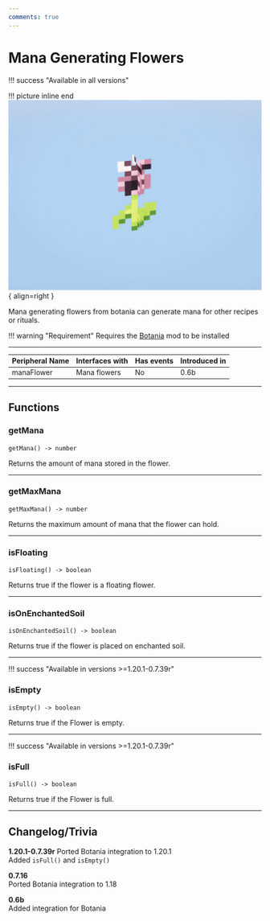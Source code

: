 ```yaml
---
comments: true
---
```


# Mana Generating Flowers

!!! success "Available in all versions"

!!! picture inline end
    ![!Images of the Flower blocks](/../assets/images/previews/botania_flowers.gif){ align=right }

Mana generating flowers from botania can generate mana for other recipes or rituals.

!!! warning "Requirement"
    Requires the [Botania](https://www.curseforge.com/minecraft/mc-mods/botania) mod to be installed

<p class="picture-spacing" style="--ps:1.9rem;"></p>

---

<center>

| Peripheral Name | Interfaces with | Has events | Introduced in |
| --------------- | --------------- | ---------- | ------------- |
| manaFlower      | Mana flowers    | No         | 0.6b          |

</center>

---

## Functions

### getMana
```
getMana() -> number
```
Returns the amount of mana stored in the flower.

---

### getMaxMana
```
getMaxMana() -> number
```
Returns the maximum amount of mana that the flower can hold.

---

### isFloating
```
isFloating() -> boolean
```
Returns true if the flower is a floating flower.

---

### isOnEnchantedSoil
```
isOnEnchantedSoil() -> boolean
```
Returns true if the flower is placed on enchanted soil.

---

!!! success "Available in versions >=1.20.1-0.7.39r"

### isEmpty
```
isEmpty() -> boolean
```
Returns true if the Flower is empty.

---

!!! success "Available in versions >=1.20.1-0.7.39r"

### isFull
```
isFull() -> boolean
```
Returns true if the Flower is full.

---

## Changelog/Trivia

**1.20.1-0.7.39r**
Ported Botania integration to 1.20.1    
Added `isFull()` and `isEmpty()`

**0.7.16**  
Ported Botania integration to 1.18

**0.6b**  
Added integration for Botania
